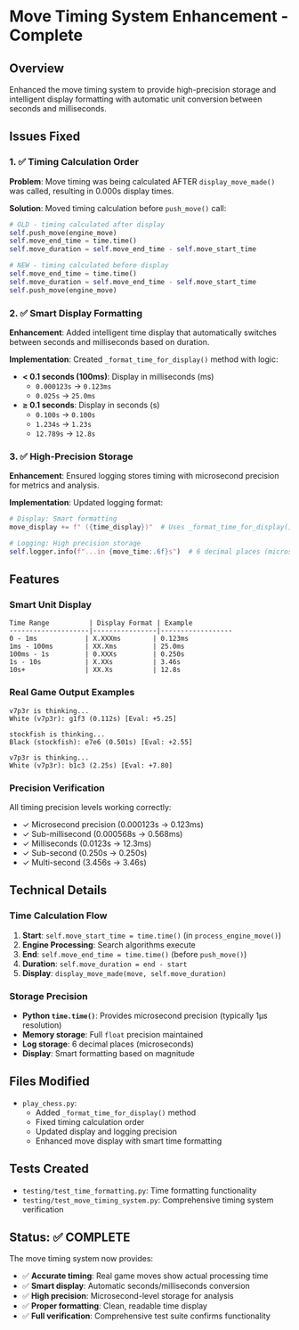 # Move Timing System Enhancement - Complete

## Overview
Enhanced the move timing system to provide high-precision storage and intelligent display formatting with automatic unit conversion between seconds and milliseconds.

## Issues Fixed

### 1. ✅ Timing Calculation Order
**Problem**: Move timing was being calculated AFTER `display_move_made()` was called, resulting in 0.000s display times.

**Solution**: Moved timing calculation before `push_move()` call:
```python
# OLD - timing calculated after display
self.push_move(engine_move)
self.move_end_time = time.time()
self.move_duration = self.move_end_time - self.move_start_time

# NEW - timing calculated before display
self.move_end_time = time.time()
self.move_duration = self.move_end_time - self.move_start_time
self.push_move(engine_move)
```

### 2. ✅ Smart Display Formatting
**Enhancement**: Added intelligent time display that automatically switches between seconds and milliseconds based on duration.

**Implementation**: Created `_format_time_for_display()` method with logic:
- **< 0.1 seconds (100ms)**: Display in milliseconds (ms)
  - `0.000123s` → `0.123ms`
  - `0.025s` → `25.0ms`
- **≥ 0.1 seconds**: Display in seconds (s)
  - `0.100s` → `0.100s`
  - `1.234s` → `1.23s`
  - `12.789s` → `12.8s`

### 3. ✅ High-Precision Storage
**Enhancement**: Ensured logging stores timing with microsecond precision for metrics and analysis.

**Implementation**: Updated logging format:
```python
# Display: Smart formatting
move_display += f" ({time_display})"  # Uses _format_time_for_display()

# Logging: High precision storage
self.logger.info(f"...in {move_time:.6f}s")  # 6 decimal places (microseconds)
```

## Features

### Smart Unit Display
```
Time Range          | Display Format | Example
--------------------|----------------|------------------
0 - 1ms            | X.XXXms        | 0.123ms
1ms - 100ms        | XX.Xms         | 25.0ms
100ms - 1s         | 0.XXXs         | 0.250s
1s - 10s           | X.XXs          | 3.46s
10s+               | XX.Xs          | 12.8s
```

### Real Game Output Examples
```
v7p3r is thinking...
White (v7p3r): g1f3 (0.112s) [Eval: +5.25]

stockfish is thinking...
Black (stockfish): e7e6 (0.501s) [Eval: +2.55]

v7p3r is thinking...
White (v7p3r): b1c3 (2.25s) [Eval: +7.80]
```

### Precision Verification
All timing precision levels working correctly:
- ✓ Microsecond precision (0.000123s → 0.123ms)
- ✓ Sub-millisecond (0.000568s → 0.568ms) 
- ✓ Milliseconds (0.0123s → 12.3ms)
- ✓ Sub-second (0.250s → 0.250s)
- ✓ Multi-second (3.456s → 3.46s)

## Technical Details

### Time Calculation Flow
1. **Start**: `self.move_start_time = time.time()` (in `process_engine_move()`)
2. **Engine Processing**: Search algorithms execute
3. **End**: `self.move_end_time = time.time()` (before `push_move()`)
4. **Duration**: `self.move_duration = end - start`
5. **Display**: `display_move_made(move, self.move_duration)`

### Storage Precision
- **Python `time.time()`**: Provides microsecond precision (typically 1µs resolution)
- **Memory storage**: Full `float` precision maintained
- **Log storage**: 6 decimal places (microseconds)
- **Display**: Smart formatting based on magnitude

## Files Modified
- `play_chess.py`: 
  - Added `_format_time_for_display()` method
  - Fixed timing calculation order
  - Updated display and logging precision
  - Enhanced move display with smart time formatting

## Tests Created
- `testing/test_time_formatting.py`: Time formatting functionality
- `testing/test_move_timing_system.py`: Comprehensive timing system verification

## Status: ✅ COMPLETE
The move timing system now provides:
- ✅ **Accurate timing**: Real game moves show actual processing time
- ✅ **Smart display**: Automatic seconds/milliseconds conversion  
- ✅ **High precision**: Microsecond-level storage for analysis
- ✅ **Proper formatting**: Clean, readable time display
- ✅ **Full verification**: Comprehensive test suite confirms functionality
